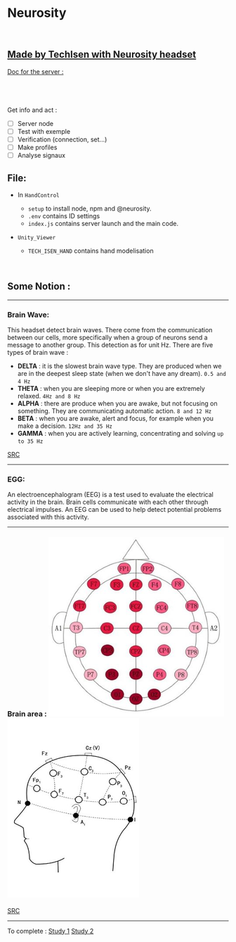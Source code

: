 # Neurosity

<br>

## [Made by TechIsen with Neurosity headset](https://docs.neurosity.co/)

[Doc for the server :](https://docs.neurosity.co/docs/getting-started)
# 

<br>

Get info and act : 
- [ ] Server node
- [ ] Test with exemple
- [ ] Verification (connection, set...)
- [ ] Make profiles
- [ ] Analyse signaux

## File:

* In `HandControl`
  * `setup`  to install node, npm and @neurosity.
  * `.env` contains ID settings
  * `index.js` contains server launch and the main code.

* `Unity_Viewer`
  * `TECH_ISEN_HAND` contains hand modelisation

<br>

## Some Notion : 
***
### Brain Wave:

This headset detect brain waves. There come from the communication between our cells, more specifically when a group of neurons send a message to another group. This detection as for unit Hz. There are five types of brain wave :

* **DELTA** : it is the slowest brain wave type. They are produced when we are in the deepest sleep state (when we don't have any dream). `0.5 and 4 Hz`
* **THETA** : when you are sleeping more or when you are extremely relaxed. `4Hz and 8 Hz`
* **ALPHA** : there are produce when you are awake, but not focusing on something. They are communicating automatic action. `8 and 12 Hz`
* **BETA** : when you are awake, alert and focus, for example when you make a decision.  `12Hz and 35 Hz`
* **GAMMA** : when you are actively learning, concentrating and solving `up to 35 Hz`

[SRC](https://www.healthline.com/health/alpha-brain-waves#different-types-of-brain-waves)

***
### EGG:
An electroencephalogram (EEG) is a test used to evaluate the electrical activity in the brain. Brain cells communicate with each other through electrical impulses. An EEG can be used to help detect potential problems associated with this activity.

*** 
### Brain area : ![plot](.dist/crv.jpg)![plot](.dist/crv2.jpg)

[SRC](https://www.healthline.com/health/alpha-brain-waves#different-types-of-brain-waves)
***

To complete : [Study 1](.dist/symmetry-13-01746.pdf)   [Study 2](https://www.ncbi.nlm.nih.gov/pmc/articles/PMC5591875/)